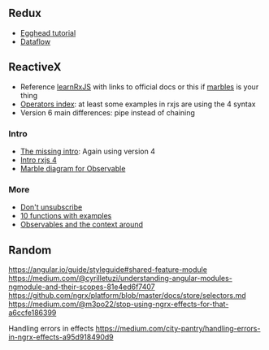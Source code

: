 ## Redux
- [Egghead tutorial](https://egghead.io/courses/getting-started-with-redux)
- [Dataflow](https://redux.js.org/basics/dataflow)

## ReactiveX
- Reference [learnRxJS](https://www.learnrxjs.io) with links to official docs or this if [marbles](http://rxmarbles.com) is your thing
- [Operators index](http://reactivex.io/documentation/operators.html): at least some examples in rxjs are using the 4 syntax
- Version 6 main differences: pipe instead of chaining

### Intro
- [The missing intro](https://gist.github.com/staltz/868e7e9bc2a7b8c1f754): Again using version 4
- [Intro rxjs 4](https://github.com/Reactive-Extensions/RxJS/blob/master/doc/gettingstarted/creating.md)
- [Marble diagram for Observable](http://reactivex.io/documentation/observable.html)

### More
- [Don't unsubscribe](https://medium.com/@benlesh/rxjs-dont-unsubscribe-6753ed4fda87)
- [10 functions with examples](https://www.sitepoint.com/rxjs-functions-with-examples/)
- [Observables and the context around](https://github.com/ReactiveX/rxjs/blob/master/doc/observable.md)

## Random
https://angular.io/guide/styleguide#shared-feature-module
https://medium.com/@cyrilletuzi/understanding-angular-modules-ngmodule-and-their-scopes-81e4ed6f7407
https://github.com/ngrx/platform/blob/master/docs/store/selectors.md
https://medium.com/@m3po22/stop-using-ngrx-effects-for-that-a6ccfe186399


Handling errors in effects
https://medium.com/city-pantry/handling-errors-in-ngrx-effects-a95d918490d9
